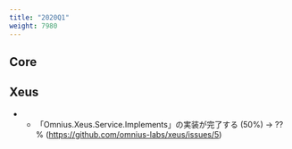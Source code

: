 ```yaml
---
title: "2020Q1"
weight: 7980
---
```


## Core

## Xeus

- 
  - 「Omnius.Xeus.Service.Implements」の実装が完了する (50%) -> ??% (https://github.com/omnius-labs/xeus/issues/5)
